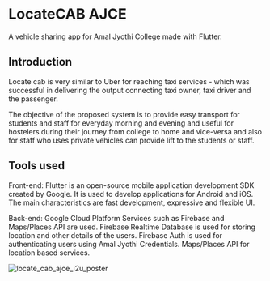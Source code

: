 # LocateCAB AJCE

A vehicle sharing app for Amal Jyothi College made with Flutter.

## Introduction

Locate cab is very similar to Uber for reaching taxi services - which was
successful in delivering the output connecting taxi owner, taxi driver and the
passenger. 

The objective of the proposed system is to provide easy transport
for students and staff for everyday morning and evening and useful for hostelers
during their journey from college to home and vice-versa and also for staff who
uses private vehicles can provide lift to the students or staff.

## Tools used

Front-end: Flutter is an open-source mobile application development SDK
created by Google. It is used to develop applications for Android and iOS. The
main characteristics are fast development, expressive and flexible UI.

Back-end: Google Cloud Platform Services such as Firebase and Maps/Places API are used. 
Firebase Realtime Database is used for storing location and other details of the users. 
Firebase Auth is used for authenticating users using Amal Jyothi Credentials. 
Maps/Places API for location based services.


![locate_cab_ajce_i2u_poster](https://user-images.githubusercontent.com/20029287/57427881-7bfc0500-7243-11e9-80c4-989d4f3c3595.png)
